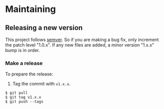 # Maintaining

## Releasing a new version

This project follows [semver](http://semver.org/). So if you are making a bug
fix, only increment the patch level "1.0.x". If any new files are added, a
minor version "1.x.x" bump is in order.

### Make a release

To prepare the release:

1. Tag the commit with `v1.x.x`.

```
$ git pull
$ git tag v1.x.x
$ git push --tags
```
